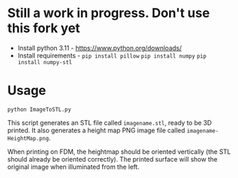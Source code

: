 Still a work in progress. Don't use this fork yet
=====

- Install python 3.11 - https://www.python.org/downloads/
- Install requirements - `pip install pillow` `pip install numpy` `pip install numpy-stl`

Usage
=====

`python ImageToSTL.py`

This script generates an STL file called `imagename.stl`, ready to be 3D printed.
It also generates a height map PNG image file called `imagename-HeightMap.png`.

When printing on FDM, the heightmap should be oriented vertically (the STL should already be oriented correctly).
The printed surface will show the original image when illuminated from the left.
